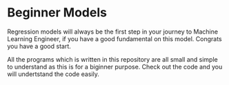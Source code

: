 # Beginner Models

Regression models will always be the first step in your journey to Machine Learning Engineer, if you have a good fundamental on this model. 
Congrats you have a good start.

All the programs which is written in this repository are all small and simple to understand as this is for a biginner purpose.
Check out the code and you will undertstand the code easily.
